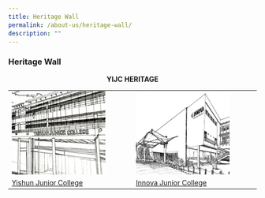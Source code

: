 ```yaml
---
title: Heritage Wall
permalink: /about-us/heritage-wall/
description: ""
---
```

### **Heritage Wall**

<center><b>YIJC HERITAGE</b></center>

<table><tbody>
  <tr><td>
		<a href="/about-us/heritage-wall/yishun-jc/"><img style="width:80%" src="/images/heritagewall1.jpg"></a></td>
		<td><a href="/about-us/heritage-wall/innova-jc/"><img style="width:80%" src="/images/heritagewall2.jpg"></td>
  </tr>
  <tr><td>
		<a href="about-us/heritage-wall/yishun-jc/">Yishun Junior College</a></td>
		<td><a href="about-us/heritage-wall/innova-jc/">Innova Junior College </a>
		</td></tr>
</tbody></table>
